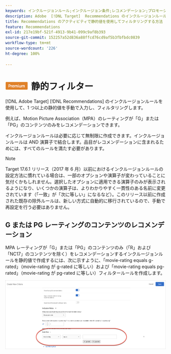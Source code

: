 ```yaml
---
keywords: インクルージョンルール;インクルージョン条件;レコメンデーション;プロモーション;動的;動的フィルター;静的;静的フィルター
description: Adobe  [!DNL Target]  Recommendations のインクルージョンルールを使用して、1 つ以上の静的値を手動で入力し、フィルタリングする方法を説明します。
title: Recommendations のアクティビティで静的値を使用してフィルタリングする方法
feature: Recommendations
exl-id: 217e19bf-521f-4913-9b41-099c9af8b393
source-git-commit: 152257a52d836a88ffcd76cd9af5b3fbfbdc0839
workflow-type: tm+mt
source-wordcount: '226'
ht-degree: 100%

---
```


# ![PREMIUM ](/help/main/assets/premium.png)静的フィルター

[!DNL Adobe Target] [!DNL Recommendations] のインクルージョンルールを使用して、1 つ以上の静的値を手動で入力し、フィルタリングします。

例えば、Motion Picture Association（MPA）のレーティングが「G」または「PG」のコンテンツのみをレコメンデーションできます。

インクルージョンルールは必要に応じて無制限に作成できます。インクルージョンルールは AND 演算子で結合します。品目がレコメンデーションに含まれるためには、すべてのルールを満たす必要があります。

>[!NOTE]
>
>Target 17.6.1 リリース（2017 年 6 月）以前におけるインクルージョンルールの設定方法に慣れている場合は、一部のオプションや演算子が変わっていることに気付くかもしれません。選択したオプションに適用できる演算子のみが表示されるようになり、いくつかの演算子は、よりわかりやすく一貫性のある名前に変更されています（「一致」が「次に等しい」になるなど）。このリリース以前に作成された既存の除外ルールは、新しい方式に自動的に移行されているので、手動で再設定を行う必要はありません。

## G または PG レーティングのコンテンツのレコメンデーション

MPA レーティングが「G」または「PG」のコンテンツのみ（「R」および「NC17」のコンテンツを除く）をレコメンデーションするインクルージョンルールを静的値で作成するには、次に示すように、「movie-rating equals g-rated」（movie-rating が g-rated に等しい）および「movie-rating equals pg-rated」（movie-rating が pg-rated に等しい）フィルタールールを作成します。

![映画のレーティングの例](/help/main/c-recommendations/c-algorithms/assets/movies.png)
